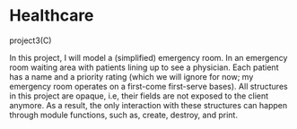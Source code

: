 # Healthcare
project3(C)

In this project, I will model a (simplified) emergency room. In an emergency room waiting area with patients lining up to see a physician. Each patient has a name and a priority rating (which we will ignore for now; my emergency room operates on a first-come first-serve bases). All structures in this project are opaque, i.e, their fields are not exposed to the client anymore. As a result, the only interaction with these structures can happen through module functions, such as, create, destroy, and print.
